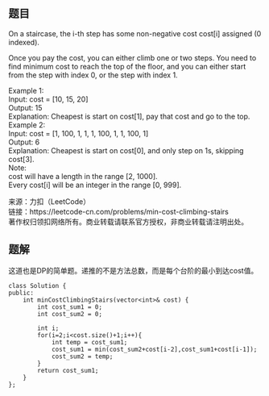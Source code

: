 <!-- wp:heading -->
<h2>题目</h2>
<!-- /wp:heading -->

<!-- wp:paragraph -->
<p>On a staircase, the i-th step has some non-negative cost cost[i] assigned (0 indexed).</p>
<!-- /wp:paragraph -->

<!-- wp:paragraph -->
<p>Once you pay the cost, you can either climb one or two steps. You need to find minimum cost to reach the top of the floor, and you can either start from the step with index 0, or the step with index 1.</p>
<!-- /wp:paragraph -->

<!-- wp:paragraph -->
<p>Example 1:<br>
Input: cost = [10, 15, 20]<br>
Output: 15<br>
Explanation: Cheapest is start on cost[1], pay that cost and go to the top.<br>
Example 2:<br>
Input: cost = [1, 100, 1, 1, 1, 100, 1, 1, 100, 1]<br>
Output: 6<br>
Explanation: Cheapest is start on cost[0], and only step on 1s, skipping cost[3].<br>
Note:<br>
cost will have a length in the range [2, 1000].<br>
Every cost[i] will be an integer in the range [0, 999].</p>
<!-- /wp:paragraph -->

<!-- wp:paragraph -->
<p>来源：力扣（LeetCode）<br> 链接：https://leetcode-cn.com/problems/min-cost-climbing-stairs<br> 著作权归领扣网络所有。商业转载请联系官方授权，非商业转载请注明出处。</p>
<!-- /wp:paragraph -->

<!-- wp:heading -->
<h2>题解</h2>
<!-- /wp:heading -->

<!-- wp:paragraph -->
<p>这道也是DP的简单题。递推的不是方法总数，而是每个台阶的最小到达cost值。</p>
<!-- /wp:paragraph -->

<!-- wp:code -->
<pre class="wp-block-code"><code>class Solution {
public:
    int minCostClimbingStairs(vector&lt;int>&amp; cost) {
        int cost_sum1 = 0;
        int cost_sum2 = 0;

        int i;
        for(i=2;i&lt;cost.size()+1;i++){
            int temp = cost_sum1;
            cost_sum1 = min(cost_sum2+cost[i-2],cost_sum1+cost[i-1]);
            cost_sum2 = temp;
        }
        return cost_sum1;
    }
};</code></pre>
<!-- /wp:code -->
